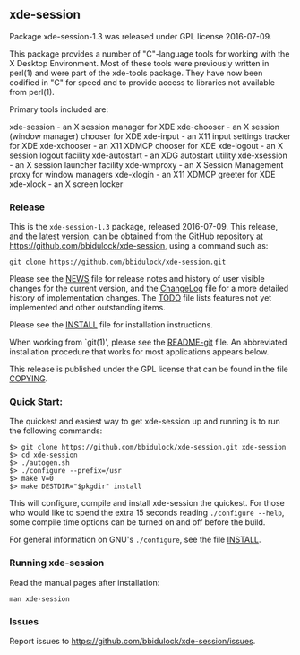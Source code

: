
## xde-session

Package xde-session-1.3 was released under GPL license 2016-07-09.

This package provides a number of "C"-language tools for working with
the X Desktop Environment.  Most of these tools were previously written
in perl(1) and were part of the xde-tools package.  They have now been
codified in "C" for speed and to provide access to libraries not
available from perl(1).

Primary tools included are:

 xde-session   - an X session manager for XDE
 xde-chooser   - an X session (window manager) chooser for XDE
 xde-input     - an X11 input settings tracker for XDE
 xde-xchooser  - an X11 XDMCP chooser for XDE
 xde-logout    - an X session logout facility
 xde-autostart - an XDG autostart utility
 xde-xsession  - an X session launcher facility
 xde-wmproxy   - an X Session Management proxy for window managers
 xde-xlogin    - an X11 XDMCP greeter for XDE
 xde-xlock     - an X screen locker


### Release

This is the `xde-session-1.3` package, released 2016-07-09.  This release,
and the latest version, can be obtained from the GitHub repository at
https://github.com/bbidulock/xde-session, using a command such as:

    git clone https://github.com/bbidulock/xde-session.git

Please see the [NEWS](NEWS) file for release notes and history of user visible
changes for the current version, and the [ChangeLog](ChangeLog) file for a more
detailed history of implementation changes.  The [TODO](TODO) file lists
features not yet implemented and other outstanding items.

Please see the [INSTALL](INSTALL) file for installation instructions.

When working from `git(1)', please see the [README-git](README-git) file.  An
abbreviated installation procedure that works for most applications
appears below.

This release is published under the GPL license that can be found in
the file [COPYING](COPYING).


### Quick Start:

The quickest and easiest way to get xde-session up and running is to run
the following commands:

    $> git clone https://github.com/bbidulock/xde-session.git xde-session
    $> cd xde-session
    $> ./autogen.sh
    $> ./configure --prefix=/usr
    $> make V=0
    $> make DESTDIR="$pkgdir" install

This will configure, compile and install xde-session the quickest.  For
those who would like to spend the extra 15 seconds reading `./configure
--help`, some compile time options can be turned on and off before the
build.

For general information on GNU's `./configure`, see the file [INSTALL](INSTALL).


### Running xde-session

Read the manual pages after installation:

    man xde-session


### Issues

Report issues to https://github.com/bbidulock/xde-session/issues.


